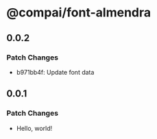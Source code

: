 # @compai/font-almendra

## 0.0.2

### Patch Changes

- b971bb4f: Update font data

## 0.0.1

### Patch Changes

- Hello, world!
